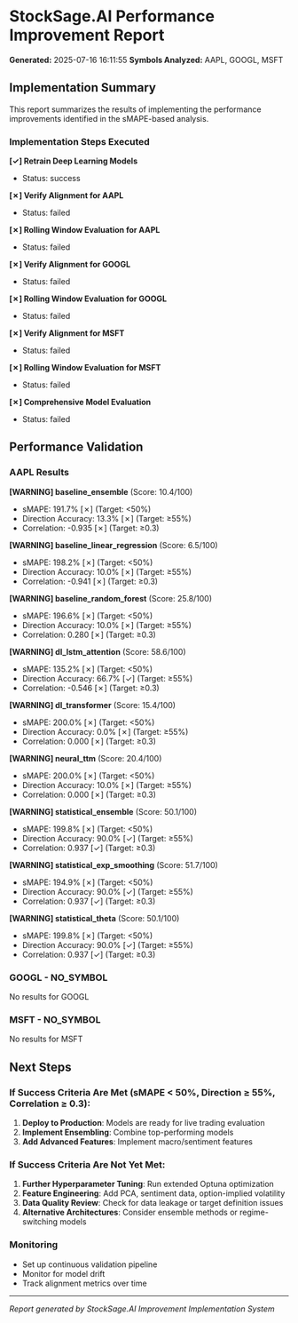 # StockSage.AI Performance Improvement Report

**Generated:** 2025-07-16 16:11:55
**Symbols Analyzed:** AAPL, GOOGL, MSFT

## Implementation Summary

This report summarizes the results of implementing the performance improvements
identified in the sMAPE-based analysis.

### Implementation Steps Executed

**[✓] Retrain Deep Learning Models**
- Status: success

**[✗] Verify Alignment for AAPL**
- Status: failed

**[✗] Rolling Window Evaluation for AAPL**
- Status: failed

**[✗] Verify Alignment for GOOGL**
- Status: failed

**[✗] Rolling Window Evaluation for GOOGL**
- Status: failed

**[✗] Verify Alignment for MSFT**
- Status: failed

**[✗] Rolling Window Evaluation for MSFT**
- Status: failed

**[✗] Comprehensive Model Evaluation**
- Status: failed

## Performance Validation

### AAPL Results

**[WARNING] baseline_ensemble** (Score: 10.4/100)
- sMAPE: 191.7% [✗] (Target: <50%)
- Direction Accuracy: 13.3% [✗] (Target: ≥55%)
- Correlation: -0.935 [✗] (Target: ≥0.3)

**[WARNING] baseline_linear_regression** (Score: 6.5/100)
- sMAPE: 198.2% [✗] (Target: <50%)
- Direction Accuracy: 10.0% [✗] (Target: ≥55%)
- Correlation: -0.941 [✗] (Target: ≥0.3)

**[WARNING] baseline_random_forest** (Score: 25.8/100)
- sMAPE: 196.6% [✗] (Target: <50%)
- Direction Accuracy: 10.0% [✗] (Target: ≥55%)
- Correlation: 0.280 [✗] (Target: ≥0.3)

**[WARNING] dl_lstm_attention** (Score: 58.6/100)
- sMAPE: 135.2% [✗] (Target: <50%)
- Direction Accuracy: 66.7% [✓] (Target: ≥55%)
- Correlation: -0.546 [✗] (Target: ≥0.3)

**[WARNING] dl_transformer** (Score: 15.4/100)
- sMAPE: 200.0% [✗] (Target: <50%)
- Direction Accuracy: 0.0% [✗] (Target: ≥55%)
- Correlation: 0.000 [✗] (Target: ≥0.3)

**[WARNING] neural_ttm** (Score: 20.4/100)
- sMAPE: 200.0% [✗] (Target: <50%)
- Direction Accuracy: 10.0% [✗] (Target: ≥55%)
- Correlation: 0.000 [✗] (Target: ≥0.3)

**[WARNING] statistical_ensemble** (Score: 50.1/100)
- sMAPE: 199.8% [✗] (Target: <50%)
- Direction Accuracy: 90.0% [✓] (Target: ≥55%)
- Correlation: 0.937 [✓] (Target: ≥0.3)

**[WARNING] statistical_exp_smoothing** (Score: 51.7/100)
- sMAPE: 194.9% [✗] (Target: <50%)
- Direction Accuracy: 90.0% [✓] (Target: ≥55%)
- Correlation: 0.937 [✓] (Target: ≥0.3)

**[WARNING] statistical_theta** (Score: 50.1/100)
- sMAPE: 199.8% [✗] (Target: <50%)
- Direction Accuracy: 90.0% [✓] (Target: ≥55%)
- Correlation: 0.937 [✓] (Target: ≥0.3)

### GOOGL - NO_SYMBOL
No results for GOOGL

### MSFT - NO_SYMBOL
No results for MSFT

## Next Steps

### If Success Criteria Are Met (sMAPE < 50%, Direction ≥ 55%, Correlation ≥ 0.3):
1. **Deploy to Production**: Models are ready for live trading evaluation
2. **Implement Ensembling**: Combine top-performing models
3. **Add Advanced Features**: Implement macro/sentiment features

### If Success Criteria Are Not Yet Met:
1. **Further Hyperparameter Tuning**: Run extended Optuna optimization
2. **Feature Engineering**: Add PCA, sentiment data, option-implied volatility
3. **Data Quality Review**: Check for data leakage or target definition issues
4. **Alternative Architectures**: Consider ensemble methods or regime-switching models

### Monitoring
- Set up continuous validation pipeline
- Monitor for model drift
- Track alignment metrics over time

---
*Report generated by StockSage.AI Improvement Implementation System*
